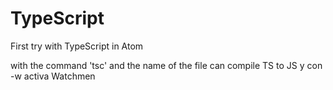# TypeScript
First try with TypeScript in Atom

with the command 'tsc' and the name of the file can compile TS to JS
y con -w activa Watchmen
